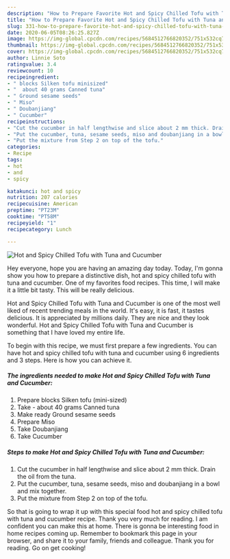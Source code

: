 ```yaml
---
description: "How to Prepare Favorite Hot and Spicy Chilled Tofu with Tuna and Cucumber"
title: "How to Prepare Favorite Hot and Spicy Chilled Tofu with Tuna and Cucumber"
slug: 331-how-to-prepare-favorite-hot-and-spicy-chilled-tofu-with-tuna-and-cucumber
date: 2020-06-05T08:26:25.827Z
image: https://img-global.cpcdn.com/recipes/5684512766820352/751x532cq70/hot-and-spicy-chilled-tofu-with-tuna-and-cucumber-recipe-main-photo.jpg
thumbnail: https://img-global.cpcdn.com/recipes/5684512766820352/751x532cq70/hot-and-spicy-chilled-tofu-with-tuna-and-cucumber-recipe-main-photo.jpg
cover: https://img-global.cpcdn.com/recipes/5684512766820352/751x532cq70/hot-and-spicy-chilled-tofu-with-tuna-and-cucumber-recipe-main-photo.jpg
author: Linnie Soto
ratingvalue: 3.4
reviewcount: 10
recipeingredient:
- " blocks Silken tofu minisized"
- "  about 40 grams Canned tuna"
- " Ground sesame seeds"
- " Miso"
- " Doubanjiang"
- " Cucumber"
recipeinstructions:
- "Cut the cucumber in half lengthwise and slice about 2 mm thick. Drain the oil from the tuna."
- "Put the cucumber, tuna, sesame seeds, miso and doubanjiang in a bowl and mix together."
- "Put the mixture from Step 2 on top of the tofu."
categories:
- Recipe
tags:
- hot
- and
- spicy

katakunci: hot and spicy 
nutrition: 207 calories
recipecuisine: American
preptime: "PT23M"
cooktime: "PT58M"
recipeyield: "1"
recipecategory: Lunch

---
```



![Hot and Spicy Chilled Tofu with Tuna and Cucumber](https://img-global.cpcdn.com/recipes/5684512766820352/751x532cq70/hot-and-spicy-chilled-tofu-with-tuna-and-cucumber-recipe-main-photo.jpg)

Hey everyone, hope you are having an amazing day today. Today, I'm gonna show you how to prepare a distinctive dish, hot and spicy chilled tofu with tuna and cucumber. One of my favorites food recipes. This time, I will make it a little bit tasty. This will be really delicious.

Hot and Spicy Chilled Tofu with Tuna and Cucumber is one of the most well liked of recent trending meals in the world. It's easy, it is fast, it tastes delicious. It is appreciated by millions daily. They are nice and they look wonderful. Hot and Spicy Chilled Tofu with Tuna and Cucumber is something that I have loved my entire life.




To begin with this recipe, we must first prepare a few ingredients. You can have hot and spicy chilled tofu with tuna and cucumber using 6 ingredients and 3 steps. Here is how you can achieve it.

<!--inarticleads1-->

##### The ingredients needed to make Hot and Spicy Chilled Tofu with Tuna and Cucumber:

1. Prepare  blocks Silken tofu (mini-sized)
1. Take  - about 40 grams Canned tuna
1. Make ready  Ground sesame seeds
1. Prepare  Miso
1. Take  Doubanjiang
1. Take  Cucumber




<!--inarticleads2-->

##### Steps to make Hot and Spicy Chilled Tofu with Tuna and Cucumber:

1. Cut the cucumber in half lengthwise and slice about 2 mm thick. Drain the oil from the tuna.
1. Put the cucumber, tuna, sesame seeds, miso and doubanjiang in a bowl and mix together.
1. Put the mixture from Step 2 on top of the tofu.




So that is going to wrap it up with this special food hot and spicy chilled tofu with tuna and cucumber recipe. Thank you very much for reading. I am confident you can make this at home. There is gonna be interesting food in home recipes coming up. Remember to bookmark this page in your browser, and share it to your family, friends and colleague. Thank you for reading. Go on get cooking!
